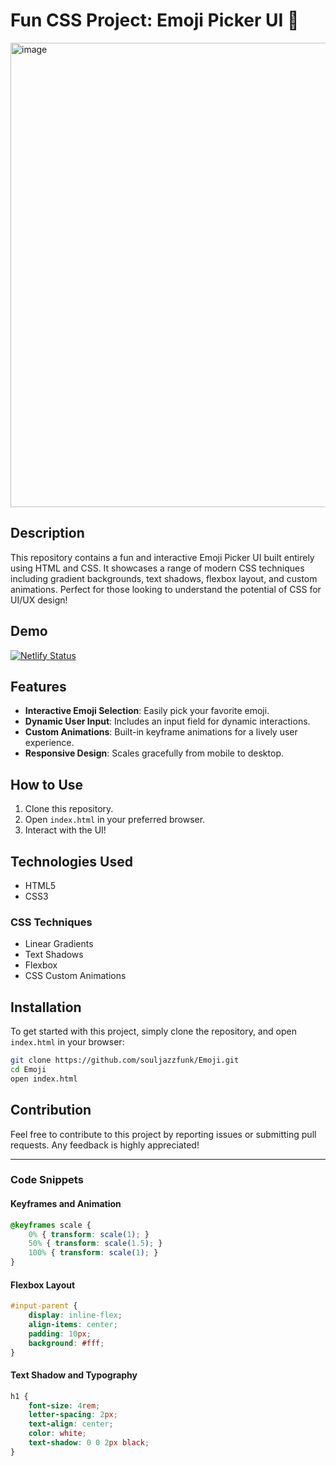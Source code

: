 # Fun CSS Project: Emoji Picker UI 🎨

<img width="743" alt="image" src="https://github.com/souljazzfunk/Emoji/assets/59495284/8172bd45-165f-4d56-bb03-ea9e1202aeb5">

## Description

This repository contains a fun and interactive Emoji Picker UI built entirely using HTML and CSS. It showcases a range of modern CSS techniques including gradient backgrounds, text shadows, flexbox layout, and custom animations. Perfect for those looking to understand the potential of CSS for UI/UX design!

## Demo

[![Netlify Status](https://api.netlify.com/api/v1/badges/a8b654fc-539c-448c-ade7-ea0ae6cdfaf7/deploy-status)](https://sjf-emoji.netlify.app/)

## Features

- **Interactive Emoji Selection**: Easily pick your favorite emoji.
- **Dynamic User Input**: Includes an input field for dynamic interactions.
- **Custom Animations**: Built-in keyframe animations for a lively user experience.
- **Responsive Design**: Scales gracefully from mobile to desktop.

## How to Use

1. Clone this repository.
2. Open `index.html` in your preferred browser.
3. Interact with the UI!

## Technologies Used

- HTML5
- CSS3

### CSS Techniques
- Linear Gradients
- Text Shadows
- Flexbox
- CSS Custom Animations

## Installation

To get started with this project, simply clone the repository, and open `index.html` in your browser:

```bash
git clone https://github.com/souljazzfunk/Emoji.git
cd Emoji
open index.html
```

## Contribution

Feel free to contribute to this project by reporting issues or submitting pull requests. Any feedback is highly appreciated!

---

### Code Snippets

#### Keyframes and Animation

```css
@keyframes scale {
    0% { transform: scale(1); }
    50% { transform: scale(1.5); }
    100% { transform: scale(1); }
}
```

#### Flexbox Layout

```css
#input-parent {
    display: inline-flex;
    align-items: center;
    padding: 10px;
    background: #fff;
}
```

#### Text Shadow and Typography

```css
h1 {
    font-size: 4rem;
    letter-spacing: 2px;
    text-align: center;
    color: white;
    text-shadow: 0 0 2px black;
}
```
